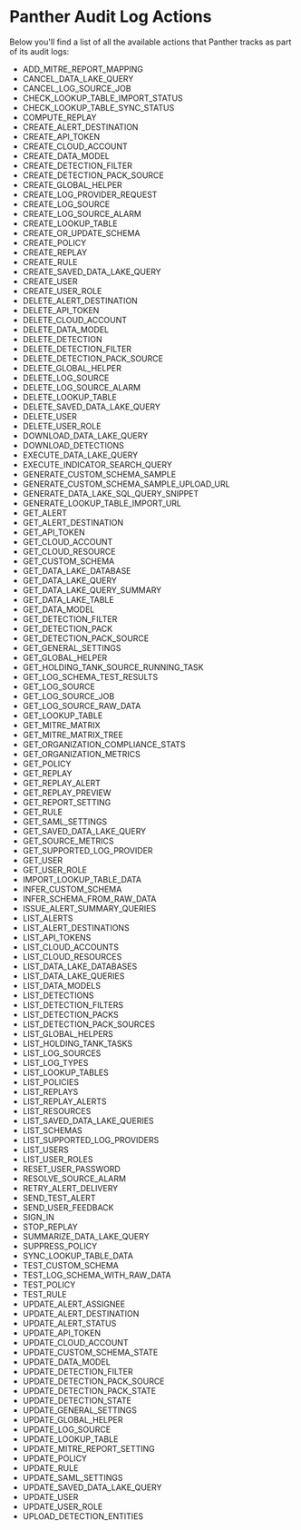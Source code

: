 # Panther Audit Log Actions

Below you'll find a list of all the available actions that Panther tracks as part of its audit logs:

* ADD\_MITRE\_REPORT\_MAPPING
* CANCEL\_DATA\_LAKE\_QUERY
* CANCEL\_LOG\_SOURCE\_JOB
* CHECK\_LOOKUP\_TABLE\_IMPORT\_STATUS
* CHECK\_LOOKUP\_TABLE\_SYNC\_STATUS
* COMPUTE\_REPLAY
* CREATE\_ALERT\_DESTINATION
* CREATE\_API\_TOKEN
* CREATE\_CLOUD\_ACCOUNT
* CREATE\_DATA\_MODEL
* CREATE\_DETECTION\_FILTER
* CREATE\_DETECTION\_PACK\_SOURCE
* CREATE\_GLOBAL\_HELPER
* CREATE\_LOG\_PROVIDER\_REQUEST
* CREATE\_LOG\_SOURCE
* CREATE\_LOG\_SOURCE\_ALARM
* CREATE\_LOOKUP\_TABLE
* CREATE\_OR\_UPDATE\_SCHEMA
* CREATE\_POLICY
* CREATE\_REPLAY
* CREATE\_RULE
* CREATE\_SAVED\_DATA\_LAKE\_QUERY
* CREATE\_USER
* CREATE\_USER\_ROLE
* DELETE\_ALERT\_DESTINATION
* DELETE\_API\_TOKEN
* DELETE\_CLOUD\_ACCOUNT
* DELETE\_DATA\_MODEL
* DELETE\_DETECTION
* DELETE\_DETECTION\_FILTER
* DELETE\_DETECTION\_PACK\_SOURCE
* DELETE\_GLOBAL\_HELPER
* DELETE\_LOG\_SOURCE
* DELETE\_LOG\_SOURCE\_ALARM
* DELETE\_LOOKUP\_TABLE
* DELETE\_SAVED\_DATA\_LAKE\_QUERY
* DELETE\_USER
* DELETE\_USER\_ROLE
* DOWNLOAD\_DATA\_LAKE\_QUERY
* DOWNLOAD\_DETECTIONS
* EXECUTE\_DATA\_LAKE\_QUERY
* EXECUTE\_INDICATOR\_SEARCH\_QUERY
* GENERATE\_CUSTOM\_SCHEMA\_SAMPLE
* GENERATE\_CUSTOM\_SCHEMA\_SAMPLE\_UPLOAD\_URL
* GENERATE\_DATA\_LAKE\_SQL\_QUERY\_SNIPPET
* GENERATE\_LOOKUP\_TABLE\_IMPORT\_URL
* GET\_ALERT
* GET\_ALERT\_DESTINATION
* GET\_API\_TOKEN
* GET\_CLOUD\_ACCOUNT
* GET\_CLOUD\_RESOURCE
* GET\_CUSTOM\_SCHEMA
* GET\_DATA\_LAKE\_DATABASE
* GET\_DATA\_LAKE\_QUERY
* GET\_DATA\_LAKE\_QUERY\_SUMMARY
* GET\_DATA\_LAKE\_TABLE
* GET\_DATA\_MODEL
* GET\_DETECTION\_FILTER
* GET\_DETECTION\_PACK
* GET\_DETECTION\_PACK\_SOURCE
* GET\_GENERAL\_SETTINGS
* GET\_GLOBAL\_HELPER
* GET\_HOLDING\_TANK\_SOURCE\_RUNNING\_TASK
* GET\_LOG\_SCHEMA\_TEST\_RESULTS
* GET\_LOG\_SOURCE
* GET\_LOG\_SOURCE\_JOB
* GET\_LOG\_SOURCE\_RAW\_DATA
* GET\_LOOKUP\_TABLE
* GET\_MITRE\_MATRIX
* GET\_MITRE\_MATRIX\_TREE
* GET\_ORGANIZATION\_COMPLIANCE\_STATS
* GET\_ORGANIZATION\_METRICS
* GET\_POLICY
* GET\_REPLAY
* GET\_REPLAY\_ALERT
* GET\_REPLAY\_PREVIEW
* GET\_REPORT\_SETTING
* GET\_RULE
* GET\_SAML\_SETTINGS
* GET\_SAVED\_DATA\_LAKE\_QUERY
* GET\_SOURCE\_METRICS
* GET\_SUPPORTED\_LOG\_PROVIDER
* GET\_USER
* GET\_USER\_ROLE
* IMPORT\_LOOKUP\_TABLE\_DATA
* INFER\_CUSTOM\_SCHEMA
* INFER\_SCHEMA\_FROM\_RAW\_DATA
* ISSUE\_ALERT\_SUMMARY\_QUERIES
* LIST\_ALERTS
* LIST\_ALERT\_DESTINATIONS
* LIST\_API\_TOKENS
* LIST\_CLOUD\_ACCOUNTS
* LIST\_CLOUD\_RESOURCES
* LIST\_DATA\_LAKE\_DATABASES
* LIST\_DATA\_LAKE\_QUERIES
* LIST\_DATA\_MODELS
* LIST\_DETECTIONS
* LIST\_DETECTION\_FILTERS
* LIST\_DETECTION\_PACKS
* LIST\_DETECTION\_PACK\_SOURCES
* LIST\_GLOBAL\_HELPERS
* LIST\_HOLDING\_TANK\_TASKS
* LIST\_LOG\_SOURCES
* LIST\_LOG\_TYPES
* LIST\_LOOKUP\_TABLES
* LIST\_POLICIES
* LIST\_REPLAYS
* LIST\_REPLAY\_ALERTS
* LIST\_RESOURCES
* LIST\_SAVED\_DATA\_LAKE\_QUERIES
* LIST\_SCHEMAS
* LIST\_SUPPORTED\_LOG\_PROVIDERS
* LIST\_USERS
* LIST\_USER\_ROLES
* RESET\_USER\_PASSWORD
* RESOLVE\_SOURCE\_ALARM
* RETRY\_ALERT\_DELIVERY
* SEND\_TEST\_ALERT
* SEND\_USER\_FEEDBACK
* SIGN\_IN
* STOP\_REPLAY
* SUMMARIZE\_DATA\_LAKE\_QUERY
* SUPPRESS\_POLICY
* SYNC\_LOOKUP\_TABLE\_DATA
* TEST\_CUSTOM\_SCHEMA
* TEST\_LOG\_SCHEMA\_WITH\_RAW\_DATA
* TEST\_POLICY
* TEST\_RULE
* UPDATE\_ALERT\_ASSIGNEE
* UPDATE\_ALERT\_DESTINATION
* UPDATE\_ALERT\_STATUS
* UPDATE\_API\_TOKEN
* UPDATE\_CLOUD\_ACCOUNT
* UPDATE\_CUSTOM\_SCHEMA\_STATE
* UPDATE\_DATA\_MODEL
* UPDATE\_DETECTION\_FILTER
* UPDATE\_DETECTION\_PACK\_SOURCE
* UPDATE\_DETECTION\_PACK\_STATE
* UPDATE\_DETECTION\_STATE
* UPDATE\_GENERAL\_SETTINGS
* UPDATE\_GLOBAL\_HELPER
* UPDATE\_LOG\_SOURCE
* UPDATE\_LOOKUP\_TABLE
* UPDATE\_MITRE\_REPORT\_SETTING
* UPDATE\_POLICY
* UPDATE\_RULE
* UPDATE\_SAML\_SETTINGS
* UPDATE\_SAVED\_DATA\_LAKE\_QUERY
* UPDATE\_USER
* UPDATE\_USER\_ROLE
* UPLOAD\_DETECTION\_ENTITIES
